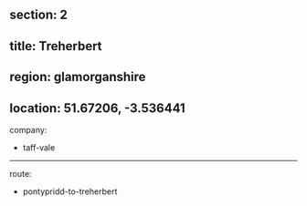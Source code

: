 section: 2
----
title: Treherbert
----
region: glamorganshire
----
location: 51.67206, -3.536441
----
company:
- taff-vale
----
route:
- pontypridd-to-treherbert

